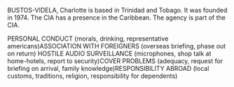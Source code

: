 BUSTOS-VIDELA, Charlotte is based in Trinidad and Tobago. It was founded in 1974. The CIA has a presence in the Caribbean. The agency is part of the CIA.

PERSONAL CONDUCT (morals, drinking, representative americans)ASSOCIATION WITH FOREIGNERS (overseas briefing, phase out on return) HOSTILE AUDIO SURVEILLANCE (microphones, shop talk at home-hotels, report to security)COVER PROBLEMS (adequacy, request for briefing on arrival, family knowledge)RESPONSIBILITY ABROAD (local customs, traditions, religion, responsibility for dependents)